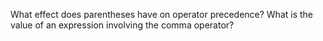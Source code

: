 What effect does parentheses have on operator precedence?
What is the value of an expression involving the comma operator?
